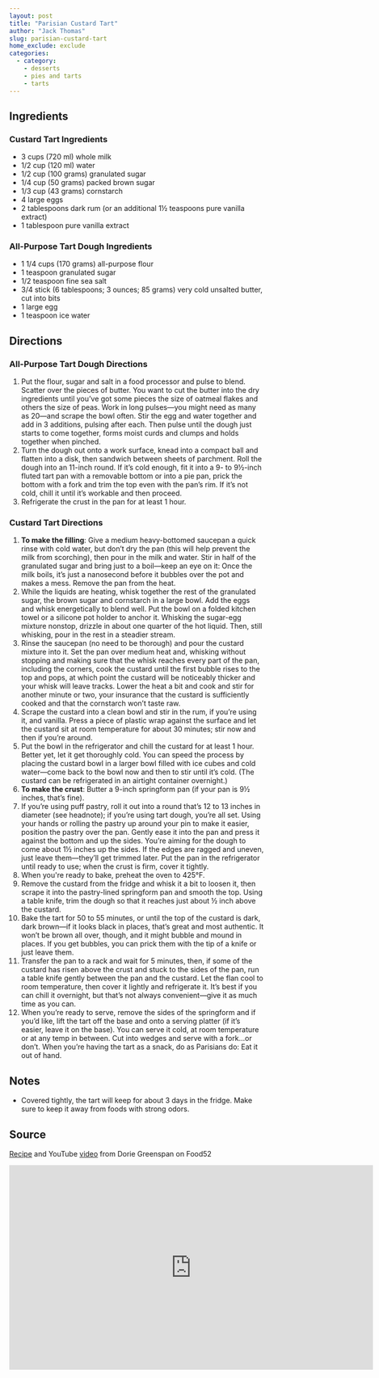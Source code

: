 ```yaml
---
layout: post
title: "Parisian Custard Tart"
author: "Jack Thomas"
slug: parisian-custard-tart
home_exclude: exclude
categories:
  - category:
    - desserts
    - pies and tarts
    - tarts
---
```


## Ingredients

### Custard Tart Ingredients

- 3 cups (720 ml) whole milk
- 1/2 cup (120 ml) water
- 1/2 cup (100 grams) granulated sugar
- 1/4 cup (50 grams) packed brown sugar
- 1/3 cup (43 grams) cornstarch
- 4 large eggs
- 2 tablespoons dark rum (or an additional 1½ teaspoons pure vanilla extract)
- 1 tablespoon pure vanilla extract

### All-Purpose Tart Dough Ingredients

- 1 1/4 cups (170 grams) all-purpose flour
- 1 teaspoon granulated sugar
- 1/2 teaspoon fine sea salt
- 3/4 stick (6 tablespoons; 3 ounces; 85 grams) very cold unsalted butter, cut into bits
- 1 large egg
- 1 teaspoon ice water

## Directions

### All-Purpose Tart Dough Directions

1. Put the flour, sugar and salt in a food processor and pulse to blend. Scatter over the pieces of butter. You want to cut the butter into the dry ingredients until you’ve got some pieces the size of oatmeal flakes and others the size of peas. Work in long pulses—you might need as many as 20—and scrape the bowl often. Stir the egg and water together and add in 3 additions, pulsing after each. Then pulse until the dough just starts to come together, forms moist curds and clumps and holds together when pinched.
2. Turn the dough out onto a work surface, knead into a compact ball and flatten into a disk, then sandwich between sheets of parchment. Roll the dough into an 11-inch round. If it’s cold enough, fit it into a 9- to 9½-inch fluted tart pan with a removable bottom or into a pie pan, prick the bottom with a fork and trim the top even with the pan’s rim. If it’s not cold, chill it until it’s workable and then proceed.
3. Refrigerate the crust in the pan for at least 1 hour.

### Custard Tart Directions

1. **To make the filling**: Give a medium heavy-bottomed saucepan a quick rinse with cold water, but don’t dry the pan (this will help prevent the milk from scorching), then pour in the milk and water. Stir in half of the granulated sugar and bring just to a boil—keep an eye on it: Once the milk boils, it’s just a nanosecond before it bubbles over the pot and makes a mess. Remove the pan from the heat.
2. While the liquids are heating, whisk together the rest of the granulated sugar, the brown sugar and cornstarch in a large bowl. Add the eggs and whisk energetically to blend well. Put the bowl on a folded kitchen towel or a silicone pot holder to anchor it. Whisking the sugar-egg mixture nonstop, drizzle in about one quarter of the hot liquid. Then, still whisking, pour in the rest in a steadier stream.
3. Rinse the saucepan (no need to be thorough) and pour the custard mixture into it. Set the pan over medium heat and, whisking without stopping and making sure that the whisk reaches every part of the pan, including the corners, cook the custard until the first bubble rises to the top and pops, at which point the custard will be noticeably thicker and your whisk will leave tracks. Lower the heat a bit and cook and stir for another minute or two, your insurance that the custard is sufficiently cooked and that the cornstarch won’t taste raw.
4. Scrape the custard into a clean bowl and stir in the rum, if you’re using it, and vanilla. Press a piece of plastic wrap against the surface and let the custard sit at room temperature for about 30 minutes; stir now and then if you’re around.
5. Put the bowl in the refrigerator and chill the custard for at least 1 hour. Better yet, let it get thoroughly cold. You can speed the process by placing the custard bowl in a larger bowl filled with ice cubes and cold water—come back to the bowl now and then to stir until it’s cold. (The custard can be refrigerated in an airtight container overnight.)
6. **To make the crust**: Butter a 9-inch springform pan (if your pan is 9½ inches, that’s fine).
7. If you’re using puff pastry, roll it out into a round that’s 12 to 13 inches in diameter (see headnote); if you’re using tart dough, you’re all set. Using your hands or rolling the pastry up around your pin to make it easier, position the pastry over the pan. Gently ease it into the pan and press it against the bottom and up the sides. You’re aiming for the dough to come about 1½ inches up the sides. If the edges are ragged and uneven, just leave them—they’ll get trimmed later. Put the pan in the refrigerator until ready to use; when the crust is firm, cover it tightly.
8. When you're ready to bake, preheat the oven to 425°F.
9. Remove the custard from the fridge and whisk it a bit to loosen it, then scrape it into the pastry-lined springform pan and smooth the top. Using a table knife, trim the dough so that it reaches just about ½ inch above the custard.
10. Bake the tart for 50 to 55 minutes, or until the top of the custard is dark, dark brown—if it looks black in places, that’s great and most authentic. It won’t be brown all over, though, and it might bubble and mound in places. If you get bubbles, you can prick them with the tip of a knife or just leave them.
11. Transfer the pan to a rack and wait for 5 minutes, then, if some of the custard has risen above the crust and stuck to the sides of the pan, run a table knife gently between the pan and the custard. Let the flan cool to room temperature, then cover it lightly and refrigerate it. It’s best if you can chill it overnight, but that’s not always convenient—give it as much time as you can.
12. When you’re ready to serve, remove the sides of the springform and if you’d like, lift the tart off the base and onto a serving platter (if it’s easier, leave it on the base). You can serve it cold, at room temperature or at any temp in between. Cut into wedges and serve with a fork...or don’t. When you’re having the tart as a snack, do as Parisians do: Eat it out of hand.

## Notes

- Covered tightly, the tart will keep for about 3 days in the fridge. Make sure to keep it away from foods with strong odors.

## Source

[Recipe](https://food52.com/recipes/86958-best-parisian-custard-tart-recipe) and YouTube [video](https://youtu.be/DJxDbgdbvhY) from Dorie Greenspan on Food52

<iframe width="720" height="405" src="https://www.youtube.com/embed/DJxDbgdbvhY" frameborder="0"  allowfullscreen></iframe>
